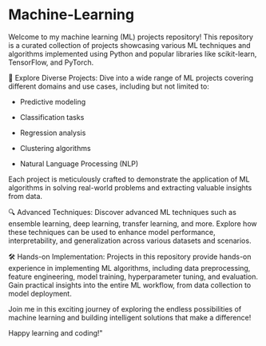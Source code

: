 # Machine-Learning

Welcome to my machine learning (ML) projects repository! This repository is a curated collection of projects showcasing various ML techniques and algorithms implemented using Python and popular libraries like scikit-learn, TensorFlow, and PyTorch.

🤖 Explore Diverse Projects:
Dive into a wide range of ML projects covering different domains and use cases, including but not limited to:

- Predictive modeling

- Classification tasks

- Regression analysis

- Clustering algorithms

- Natural Language Processing (NLP)

Each project is meticulously crafted to demonstrate the application of ML algorithms in solving real-world problems and extracting valuable insights from data.

🔍 Advanced Techniques:
Discover advanced ML techniques such as ensemble learning, deep learning, transfer learning, and more. Explore how these techniques can be used to enhance model performance, interpretability, and generalization across various datasets and scenarios.

🛠️ Hands-on Implementation:
Projects in this repository provide hands-on experience in implementing ML algorithms, including data preprocessing, feature engineering, model training, hyperparameter tuning, and evaluation. Gain practical insights into the entire ML workflow, from data collection to model deployment.

Join me in this exciting journey of exploring the endless possibilities of machine learning and building intelligent solutions that make a difference!

Happy learning and coding!"
